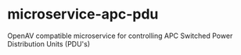 # microservice-apc-pdu

OpenAV compatible microservice for controlling APC Switched Power Distribution Units (PDU's)
